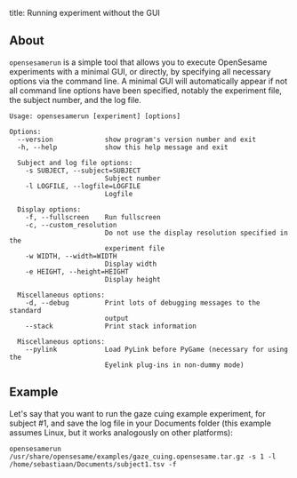 title: Running experiment without the GUI

## About

`opensesamerun` is a simple tool that allows you to execute OpenSesame experiments with a minimal GUI, or directly, by specifying all necessary options via the command line. A minimal GUI will automatically appear if not all command line options have been specified, notably the experiment file, the subject number, and the log file.

~~~
Usage: opensesamerun [experiment] [options]

Options:
  --version             show program's version number and exit
  -h, --help            show this help message and exit

  Subject and log file options:
    -s SUBJECT, --subject=SUBJECT
                        Subject number
    -l LOGFILE, --logfile=LOGFILE
                        Logfile

  Display options:
    -f, --fullscreen    Run fullscreen
    -c, --custom_resolution
                        Do not use the display resolution specified in the
                        experiment file
    -w WIDTH, --width=WIDTH
                        Display width
    -e HEIGHT, --height=HEIGHT
                        Display height

  Miscellaneous options:
    -d, --debug         Print lots of debugging messages to the standard
                        output
    --stack             Print stack information

  Miscellaneous options:
    --pylink            Load PyLink before PyGame (necessary for using the
                        Eyelink plug-ins in non-dummy mode)
~~~

## Example

Let's say that you want to run the gaze cuing example experiment, for subject #1, and save the log file in your Documents folder (this example assumes Linux, but it works analogously on other platforms):

~~~
opensesamerun /usr/share/opensesame/examples/gaze_cuing.opensesame.tar.gz -s 1 -l /home/sebastiaan/Documents/subject1.tsv -f 
~~~

